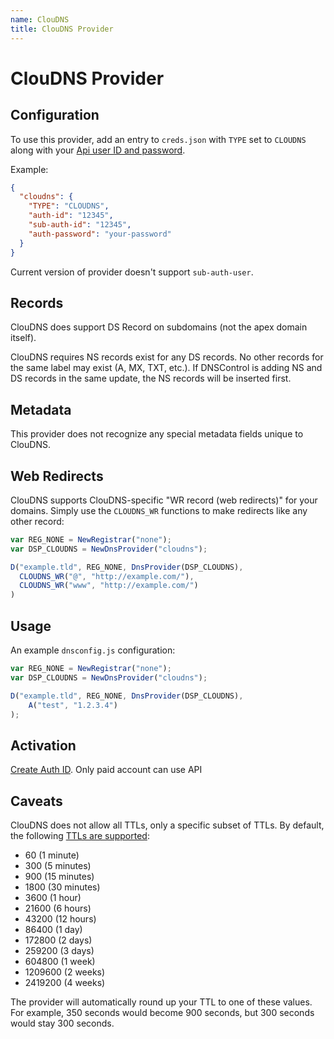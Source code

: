 ```yaml
---
name: ClouDNS
title: ClouDNS Provider
---
```

# ClouDNS Provider

## Configuration

To use this provider, add an entry to `creds.json` with `TYPE` set to `CLOUDNS`
along with your [Api user ID and password](https://www.cloudns.net/wiki/article/42/).

Example:

```json
{
  "cloudns": {
    "TYPE": "CLOUDNS",
    "auth-id": "12345",
    "sub-auth-id": "12345",
    "auth-password": "your-password"
  }
}
```

Current version of provider doesn't support `sub-auth-user`.

## Records

ClouDNS does support DS Record on subdomains (not the apex domain itself).

ClouDNS requires NS records exist for any DS records. No other records for
the same label may exist (A, MX, TXT, etc.). If DNSControl is adding NS and
DS records in the same update, the NS records will be inserted first.

## Metadata
This provider does not recognize any special metadata fields unique to ClouDNS.

## Web Redirects
ClouDNS supports ClouDNS-specific "WR record (web redirects)" for your domains.
Simply use the `CLOUDNS_WR` functions to make redirects like any other record:

```javascript
var REG_NONE = NewRegistrar("none");
var DSP_CLOUDNS = NewDnsProvider("cloudns");

D("example.tld", REG_NONE, DnsProvider(DSP_CLOUDNS),
  CLOUDNS_WR("@", "http://example.com/"),
  CLOUDNS_WR("www", "http://example.com/")
)
```

## Usage
An example `dnsconfig.js` configuration:

```javascript
var REG_NONE = NewRegistrar("none");
var DSP_CLOUDNS = NewDnsProvider("cloudns");

D("example.tld", REG_NONE, DnsProvider(DSP_CLOUDNS),
    A("test", "1.2.3.4")
);
```

## Activation
[Create Auth ID](https://www.cloudns.net/api-settings/).  Only paid account can use API

## Caveats
ClouDNS does not allow all TTLs, only a specific subset of TTLs. By default, the following [TTLs are supported](https://www.cloudns.net/wiki/article/188/):
- 60  (1 minute)
- 300 (5 minutes)
- 900 (15 minutes)
- 1800 (30 minutes)
- 3600 (1 hour)
- 21600 (6 hours)
- 43200 (12 hours)
- 86400 (1 day)
- 172800 (2 days)
- 259200 (3 days)
- 604800 (1 week)
- 1209600 (2 weeks)
- 2419200 (4 weeks)

The provider will automatically round up your TTL to one of these values. For example, 350 seconds would become 900
seconds, but 300 seconds would stay 300 seconds.
